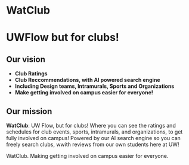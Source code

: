﻿# WatClub
# UWFlow but for clubs!

## Our vision

- **Club Ratings**
- **Club Reccommendations, with AI powered search engine**
- **Including Design teams, Intramurals, Sports and Organizations** 
- **Make getting involved on campus easier for everyone!**

## Our mission

**WatClub**: UW Flow, but for clubs! Where you can see the ratings and schedules for club events, sports, intramurals, and organizations, to get fully involved on campus! Powered by our AI search engine so you can freely search clubs, wwith reviews from our own students here at UW!

WatClub. Making getting involved on campus easier for everyone.

